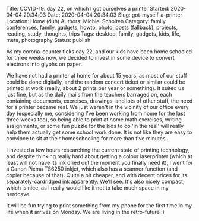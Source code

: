 Title: COVID-19: day 22, on which I got ourselves a printer
Started: 2020-04-04 20:34:03
Date: 2020-04-04 20:34:03
Slug: got-myself-a-printer
Location: Home (duh)
Authors: Michiel Scholten
Category: family
conferences, family, gadgets, howto, photo, posts (fallback), projects, reading, study, thoughts, trips
Tags: desktop, family, gadgets, kids, life, meta, photography
Status: publish

As my corona-counter ticks day 22, and our kids have been home schooled for three weeks now, we decided to invest in some device to convert electrons into glyphs on paper.

We have not had a printer at home for about 15 years, as most of our stuff could be done digitally, and the random concert ticket or similar could be printed at work (really, about 2 prints per year or something). It suited us just fine, but as the daily mails from the teachers barraged on, each containing documents, exercises, drawings, and lots of other stuff, the need for a printer became real. We just weren't in the vicinity of our office every day (especially me, considering I've been working from home for the last three weeks too), so being able to print at home math exercises, writing assignments, or some fun puzzle for the kids to do 'in the real' will really help them actually get some school work done. It is not like they are easy to convince to sit at their homeschooling for more than five minutes...

I invested a few hours researching the current state of printing technology, and despite thinking really hard about getting a colour laserprinter (which at least will not have its ink dried out the moment you finally need it), I went for a Canon Pixma TS6250 inkjet, which also has a scanner function (and copier because of that). Quite a bit cheaper, and with decent prices for its separately-cardridged ink apparently. We'll see. It's also nicely compact, which is nice, as I really would like it not to take much space in my nerdcave.

It will be fun trying to print something from my phone for the first time in my life when it arrives on Monday. We are living in the retro-future :)
